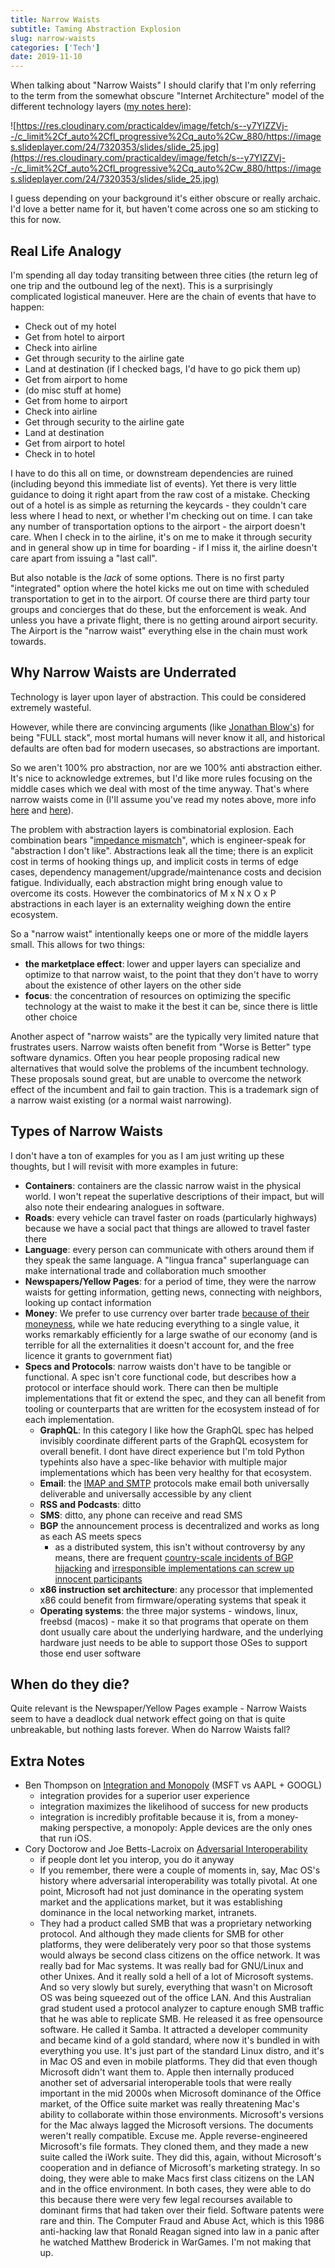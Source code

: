 ```yaml
---
title: Narrow Waists
subtitle: Taming Abstraction Explosion
slug: narrow-waists
categories: ['Tech']
date: 2019-11-10
---
```


When talking about "Narrow Waists" I should clarify that I'm only referring to the term from the somewhat obscure "Internet Architecture" model of the different technology layers ([my notes here](https://dev.to/swyx/networking-essentials-architecture-and-principles-2g5e)):

![https://res.cloudinary.com/practicaldev/image/fetch/s--y7YIZZVj--/c_limit%2Cf_auto%2Cfl_progressive%2Cq_auto%2Cw_880/https://images.slideplayer.com/24/7320353/slides/slide_25.jpg](https://res.cloudinary.com/practicaldev/image/fetch/s--y7YIZZVj--/c_limit%2Cf_auto%2Cfl_progressive%2Cq_auto%2Cw_880/https://images.slideplayer.com/24/7320353/slides/slide_25.jpg)

I guess depending on your background it's either obscure or really archaic. I'd love a better name for it, but haven't come across one so am sticking to this for now.

## Real Life Analogy

I'm spending all day today transiting between three cities (the return leg of one trip and the outbound leg of the next). This is a surprisingly complicated logistical maneuver. Here are the chain of events that have to happen:

- Check out of my hotel
- Get from hotel to airport
- Check into airline
- Get through security to the airline gate
- Land at destination (if I checked bags, I'd have to go pick them up)
- Get from airport to home
- (do misc stuff at home)
- Get from home to airport
- Check into airline
- Get through security to the airline gate
- Land at destination
- Get from airport to hotel
- Check in to hotel

I have to do this all on time, or downstream dependencies are ruined (including beyond this immediate list of events). Yet there is very little guidance to doing it right apart from the raw cost of a mistake. Checking out of a hotel is as simple as returning the keycards - they couldn't care less where I head to next, or whether I'm checking out on time. I can take any number of transportation options to the airport - the airport doesn't care. When I check in to the airline, it's on me to make it through security and in general show up in time for boarding - if I miss it, the airline doesn't care apart from issuing a "last call".

But also notable is the _lack_ of some options. There is no first party "integrated" option where the hotel kicks me out on time with scheduled transportation to get in to the airport. Of course there are third party tour groups and concierges that do these, but the enforcement is weak. And unless you have a private flight, there is no getting around airport security. The Airport is the "narrow waist" everything else in the chain must work towards.

## Why Narrow Waists are Underrated

Technology is layer upon layer of abstraction. This could be considered extremely wasteful.

However, while there are convincing arguments (like [Jonathan Blow's](https://www.youtube.com/watch?v=pW-SOdj4Kkk)) for being "FULL stack", most mortal humans will never know it all, and historical defaults are often bad for modern usecases, so abstractions are important.

So we aren't 100% pro abstraction, nor are we 100% anti abstraction either. It's nice to acknowledge extremes, but I'd like more rules focusing on the middle cases which we deal with most of the time anyway. That's where narrow waists come in (I'll assume you've read my notes above, more info [here](https://www.sciencedirect.com/topics/computer-science/internet-architecture) and [here](https://named-data.net/project/execsummary/)).

The problem with abstraction layers is combinatorial explosion. Each combination bears "[impedance mismatch](https://devblogs.microsoft.com/oldnewthing/20180123-00/?p=97865)", which is engineer-speak for "abstraction I don't like". Abstractions leak all the time; there is an explicit cost in terms of hooking things up, and implicit costs in terms of edge cases, dependency management/upgrade/maintenance costs and decision fatigue. Individually, each abstraction might bring enough value to overcome its costs. However the combinatorics of M x N x O x P abstractions in each layer is an externality weighing down the entire ecosystem.

So a "narrow waist" intentionally keeps one or more of the middle layers small. This allows for two things:

- **the marketplace effect**: lower and upper layers can specialize and optimize to that narrow waist, to the point that they don't have to worry about the existence of other layers on the other side
- **focus**: the concentration of resources on optimizing the specific technology at the waist to make it the best it can be, since there is little other choice

Another aspect of "narrow waists" are the typically very limited nature that frustrates users. Narrow waists often benefit from "Worse is Better" type software dynamics. Often you hear people proposing radical new alternatives that would solve the problems of the incumbent technology. These proposals sound great, but are unable to overcome the network effect of the incumbent and fail to gain traction. This is a trademark sign of a narrow waist existing (or a normal waist narrowing).

## Types of Narrow Waists

I don't have a ton of examples for you as I am just writing up these thoughts, but I will revisit with more examples in future:

- **Containers**: containers are the classic narrow waist in the physical world. I won't repeat the superlative descriptions of their impact, but will also note their endearing analogues in software.
- **Roads**: every vehicle can travel faster on roads (particularly highways) because we have a social pact that things are allowed to travel faster there
- **Language**: every person can communicate with others around them if they speak the same language. A "lingua franca" superlanguage can make international trade and collaboration much smoother
- **Newspapers/Yellow Pages**: for a period of time, they were the narrow waists for getting information, getting news, connecting with neighbors, looking up contact information
- **Money**: We prefer to use currency over barter trade [because of their moneyness](https://en.wikipedia.org/wiki/Moneyness), while we hate reducing everything to a single value, it works remarkably efficiently for a large swathe of our economy (and is terrible for all the externalities it doesn't account for, and the free licence it grants to government fiat)
- **Specs and Protocols**: narrow waists don't have to be tangible or functional. A spec isn't core functional code, but describes how a protocol or interface should work. There can then be multiple implementations that fit or extend the spec, and they can all benefit from tooling or counterparts that are written for the ecosystem instead of for each implementation.
  - **GraphQL**: In this category I like how the GraphQL spec has helped invisibly coordinate different parts of the GraphQL ecosystem for overall benefit. I dont have direct experience but I'm told Python typehints also have a spec-like behavior with multiple major implementations which has been very healthy for that ecosystem.
  - **Email**: the [IMAP and SMTP](https://www.socketlabs.com/blog/smtp-or-imap/) protocols make email both universally deliverable and universally accessible by any client
  - **RSS and Podcasts**: ditto
  - **SMS**: ditto, any phone can receive and read SMS
  - **BGP** the announcement process is decentralized and works as long as each AS meets specs
    - as a distributed system, this isn't without controversy by any means, there are frequent [country-scale incidents of BGP hijacking](https://en.wikipedia.org/wiki/BGP_hijacking#Public_incidents) and [irresponsible implementations can screw up innocent participants](https://blog.cloudflare.com/how-verizon-and-a-bgp-optimizer-knocked-large-parts-of-the-internet-offline-today/)
  - **x86 instruction set architecture**: any processor that implemented x86 could benefit from firmware/operating systems that speak it
  - **Operating systems**: the three major systems - windows, linux, freebsd (macos) - make it so that programs that operate on them dont usually care about the underlying hardware, and the underlying hardware just needs to be able to support those OSes to support those end user software

## When do they die?

Quite relevant is the Newspaper/Yellow Pages example - Narrow Waists seem to have a deadlock dual network effect going on that is quite unbreakable, but nothing lasts forever. When do Narrow Waists fall?

## Extra Notes

- Ben Thompson on [Integration and Monopoly](https://stratechery.com/2019/integration-and-monopoly/) (MSFT vs AAPL + GOOGL)
  - integration provides for a superior user experience
  - integration maximizes the likelihood of success for new products
  - integration is incredibly profitable because it is, from a money-making perspective, a monopoly: Apple devices are the only ones that run iOS.
- Cory Doctorow and Joe Betts-Lacroix on [Adversarial Interoperability](https://blog.ycombinator.com/cory-doctorow-and-joe-betts-lacroix-on-adversarial-interoperability/)
  - if people dont let you interop, you do it anyway
  - If you remember, there were a couple of moments in, say, Mac OS's history where adversarial interoperability was totally pivotal. At one point, Microsoft had not just dominance in the operating system market and the applications market, but it was establishing dominance in the local networking market, intranets.
  - They had a product called SMB that was a proprietary networking protocol. And although they made clients for SMB for other platforms, they were deliberately very poor so that those systems would always be second class citizens on the office network. It was really bad for Mac systems. It was really bad for GNU/Linux and other Unixes. And it really sold a hell of a lot of Microsoft systems. And so very slowly but surely, everything that wasn't on Microsoft OS was being squeezed out of the office LAN. And this Australian grad student used a protocol analyzer to capture enough SMB traffic that he was able to replicate SMB. He released it as free opensource software. He called it Samba. It attracted a developer community and became kind of a gold standard, where now it's bundled in with everything you use. It's just part of the standard Linux distro, and it's in Mac OS and even in mobile platforms. They did that even though Microsoft didn't want them to. Apple then internally produced another set of adversarial interoperable tools that were really important in the mid 2000s when Microsoft dominance of the Office market, of the Office suite market was really threatening Mac's ability to collaborate within those environments. Microsoft's versions for the Mac always lagged the Microsoft versions. The documents weren't really compatible. Excuse me. Apple reverse-engineered Microsoft's file formats. They cloned them, and they made a new suite called the iWork suite. They did this, again, without Microsoft's cooperation and in defiance of Microsoft's marketing strategy. In so doing, they were able to make Macs first class citizens on the LAN and in the office environment. In both cases, they were able to do this because there were very few legal recourses available to dominant firms that had taken over their field. Software patents were rare and thin. The Computer Fraud and Abuse Act, which is this 1986 anti-hacking law that Ronald Reagan signed into law in a panic after he watched Matthew Broderick in WarGames. I'm not making that up.
